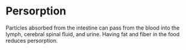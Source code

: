 # Persorption

Particles absorbed from the intestine can pass from the blood into the lymph, cerebral spinal fluid, and urine. Having fat and fiber in the food reduces persorption.